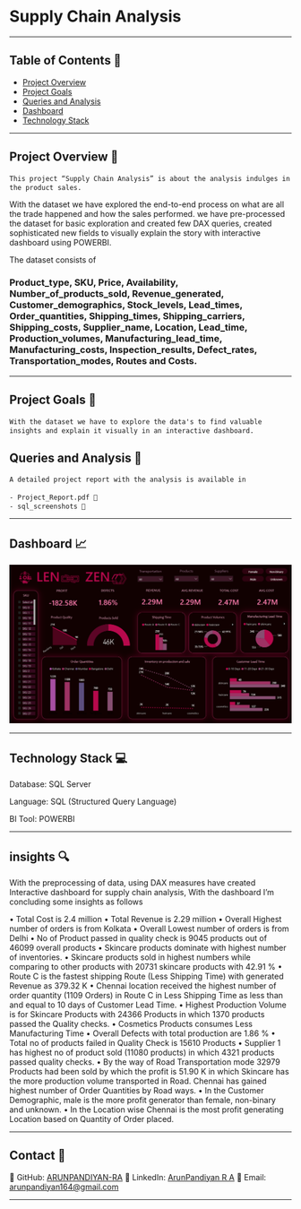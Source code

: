# Supply Chain Analysis 

---

## Table of Contents 🚪

- [Project Overview](#project-Overview-🚀)
- [Project Goals](#Project-Goals-💻)
- [Queries and Analysis](#Queries-and-Analysis-💻)
- [Dashboard](#Dashboard-💻)
- [Technology Stack](#Technology-Stack-💻)

---

## Project Overview 🎯

	This project “Supply Chain Analysis” is about the analysis indulges in the product sales.
With the dataset we have explored the end-to-end process on what are all the trade happened and how the sales performed.
we have pre-processed the dataset for basic exploration and created few DAX queries, created sophisticated new fields to visually explain the story with interactive dashboard using POWERBI.

The dataset consists of 
### Product_type, SKU, Price, Availability, Number_of_products_sold, Revenue_generated, Customer_demographics, Stock_levels, Lead_times, Order_quantities, Shipping_times, Shipping_carriers, Shipping_costs, Supplier_name, Location, Lead_time, Production_volumes, Manufacturing_lead_time, Manufacturing_costs, Inspection_results, Defect_rates, Transportation_modes, Routes and Costs.

---

## Project Goals 🎯

	With the dataset we have to explore the data's to find valuable insights and explain it visually in an interactive dashboard.

## Queries and Analysis 🔎

	A detailed project report with the analysis is available in
	
	- Project_Report.pdf 📄
	- sql_screenshots 📂
	
---
	
## Dashboard 📈

![Dashboard Image](https://raw.githubusercontent.com/ARUNPANDIYAN-RA/PowerBI-Projects/master/Supply_Chain_Analysis/powerbi_screenshots/dash_scr_shot.png)
	
---	
	
## Technology Stack 💻

Database: SQL Server

Language: SQL (Structured Query Language)

BI Tool: POWERBI	

---

## insights 🔍

With the preprocessing of data, using DAX measures have created Interactive dashboard for supply chain analysis, With the dashboard I’m concluding some insights as follows

•	Total Cost is 2.4 million
•	Total Revenue is 2.29 million
•	Overall Highest number of orders is from Kolkata
•	Overall Lowest number of orders is from Delhi
•	No of Product passed in quality check is 9045 products out of 46099 overall products
•	Skincare products dominate with highest number of inventories.
•	Skincare products sold in highest numbers while comparing to other products with 20731 skincare products with 42.91 % 
•	Route C is the fastest shipping Route (Less Shipping Time) with generated Revenue as 379.32 K
•	Chennai location received the highest number of order quantity (1109 Orders) in Route C in Less Shipping Time as less than and equal to 10 days of Customer Lead Time.
•	Highest Production Volume is for Skincare Products with 24366 Products in which 1370 products passed the Quality checks.
•	Cosmetics Products consumes Less Manufacturing Time
•	Overall Defects with total production are 1.86 %
•	Total no of products failed in Quality Check is 15610 Products
•	Supplier 1 has highest no of product sold (11080 products) in which 4321 products passed quality checks.
•	By the way of Road Transportation mode 32979 Products had been sold by which the profit is 51.90 K in which Skincare has the more production volume transported in Road. Chennai has gained highest number of Order Quantities by Road ways.
•	In the Customer Demographic, male is the more profit generator than female, non-binary and unknown.
•	In the Location wise Chennai is the most profit generating Location based on Quantity of Order placed.

---

## Contact 🤝
👤 GitHub: [ARUNPANDIYAN-RA](https://github.com/ARUNPANDIYAN-RA)
👔 LinkedIn: [ArunPandiyan R A](https://www.linkedin.com/in/arunpandiyanofficial/)
📧 Email: arunpandiyan164@gmail.com

---